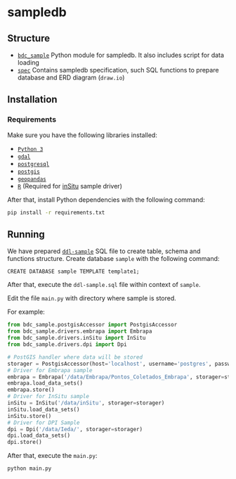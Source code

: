 # sampledb

## Structure

- [`bdc_sample`](./bdc_sample) Python module for sampledb. It also includes script for data loading
- [`spec`](./spec) Contains sampledb specification, such SQL functions to prepare database and ERD diagram (`draw.io`)

## Installation

### Requirements

Make sure you have the following libraries installed:

- [`Python 3`](https://www.python.org/)
- [`gdal`](https://gdal.org/)
- [`postgresql`](https://www.postgresql.org/download/)
- [`postgis`](https://postgis.net/)
- [`geopandas`](http://geopandas.org/)
- [`R`](https://www.r-project.org/) (Required for [inSitu](https://github.com/e-sensing/inSitu) sample driver)

After that, install Python dependencies with the following command:

```bash
pip install -r requirements.txt
```

## Running

We have prepared [`ddl-sample`](./spec/ddl-samples.sql) SQL file to create table, schema and functions structure.
Create database `sample` with the following command:

```psql
CREATE DATABASE sample TEMPLATE template1;
```

After that, execute the `ddl-sample.sql` file within context of `sample`.

Edit the file `main.py` with directory where sample is stored.

For example:

```python
from bdc_sample.postgisAccessor import PostgisAccessor
from bdc_sample.drivers.embrapa import Embrapa
from bdc_sample.drivers.inSitu import InSitu
from bdc_sample.drivers.dpi import Dpi

# PostGIS handler where data will be stored
storager = PostgisAccessor(host='localhost', username='postgres', password='postgres', database='sample')
# Driver for Embrapa sample
embrapa = Embrapa('/data/Embrapa/Pontos_Coletados_Embrapa', storager=storager)
embrapa.load_data_sets()
embrapa.store()
# Driver for InSitu sample
inSitu = InSitu('/data/inSitu', storager=storager)
inSitu.load_data_sets()
inSitu.store()
# Driver for DPI Sample
dpi = Dpi('/data/Ieda/', storager=storager)
dpi.load_data_sets()
dpi.store()
```

After that, execute the `main.py`:

```bash
python main.py
```